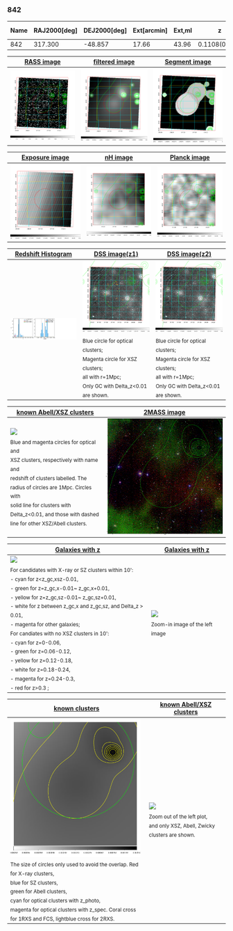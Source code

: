<div STYLE="page-break-after: always;"></div>

### 842

|Name|RAJ2000[deg]|DEJ2000[deg] |Ext[arcmin]| Ext,ml | z | z_src| C|GC(XSZ,Delta_z<0.01)| GC(OPT,Delta_z<0.01)|GC| R_sig[arcmin] | R500[arcmin] | R500[Mpc]| CRsig[c/s] | CR500[c/s] |L500[1E44 erg/s]|F500[1E-12 erg/s/cm^2]| M500[1E14 Msun]|Tx[keV]|Cnt_sig|Beta|Rc[arcmin]|Comment|Alias|
|---|---|---|---|---|---|------|---|--------|---------|----------|---|---|---|---|---|---|---|---|---|---|---|---|---|---|
|842| 317.300| -48.857| 17.66| 43.96| 0.1108(0.005)| z1,| G| -| -| N| 14.650| 7.516| 0.910| 0.192(0.056)| 0.178(0.052)| 1.068(0.350)| 3.382(1.107)| 2.39(0.39)| 3.79(0.39)| 66.8| 0.728(-0.161+0.182)| 10.782(-2.424+2.371)| -| t564|

|[RASS image](../image/842/842_img.pdf)|[filtered image](../image/842/842_fil.pdf)|[Segment image](../image/842/842_seg.pdf)|
|-------------------|--------------------|-------------------|
| <img src="../image/842/842_img.png" width="300">  | <img src="../image/842/842_fil.png" width="300">   | <img src="../image/842/842_seg.png" width="300">  |

|[Exposure image](../image/842/842_mex.pdf)| [nH image](../image/842/842_nh.pdf)| [Planck image](../image/842/842_p.pdf)|
|-------------------|--------------------|-------------------|
|<img src="../image/842/842_mex.png" width="300">   | <img src="../image/842/842_nh.png" width="300">    | <img src="../image/842/842_p.png" width="300"> |

|[Redshift Histogram](../image/842/842_zg.pdf) | [DSS image(z1)](../image/842/842_dss_z1.pdf)      |  [DSS image(z2)](../image/842/842_dss_z2.pdf)    |
|-------------------|--------------------|-------------------|
|<img src="../image/842/842_zg.png" width="300"> |<img src="../image/842/842_dss_z1.png" width="300"> <sub><br>Blue circle for optical clusters; <br>Magenta circle for XSZ clusters; <br>all with r=1Mpc; <br>Only GC with Delta_z<0.01 are shown. </sub>| <img src="../image/842/842_dss_z2.png" width="300"><sub><br>Blue circle for optical clusters; <br>Magenta circle for XSZ clusters; <br>all with r=1Mpc; <br>Only GC with Delta_z<0.01 are shown. </sub> |

|[known Abell/XSZ clusters](../image/842/842_m.pdf) | [2MASS image](../image/842/842_2mass.pdf)      |
|-------------------|-------------------|
|<img src=../image/842/842_m.png width="300"> <br><sub>Blue and magenta circles for optical and <br>XSZ clusters, respectively with name and <br>redshift of clusters labelled. The <br>radius of circles are 1Mpc. Circles with <br>solid line for clusters with <br>Delta_z<0.01, and those with dashed <br>line for other XSZ/Abell clusters.        </sub>|<img src="../image/842/842_2mass.png" width="300">  |

|[Galaxies with z](../image/842/842_opt_ned.pdf) |[Galaxies with z](../image/842/842_opt_ned_zoom.pdf) |
|-------------------|-------------------|
| <img src=../image/842/842_opt_ned.png width="300"> <br><sub> For candidates with X-ray or SZ clusters within 10': <br> - cyan for z<z_gc,xsz-0.01, <br> - green for z=z_gc,x-0.01~ z_gc,x+0.01, <br> - yellow for z=z_gc,sz-0.01~ z_gc,sz+0.01, <br> - white for z between z_gc,x and z_gc,sz, and Delta_z > 0.01, <br> - magenta for other galaxies; <br>For candiates with no XSZ clusters in 10': <br> - cyan for z=0-0.06, <br> - green for z=0.06-0.12, <br> - yellow for z=0.12-0.18, <br> - white for z=0.18-0.24, <br> - magenta for z=0.24-0.3, <br> - red for z>0.3 ;  </sub>|<img src=../image/842/842_opt_ned_zoom.png width="300">  <br><sub> Zoom-in image of the left image</sub>|

|[known clusters](../image/842/842_gc.pdf) |[known Abell/XSZ clusters](../image/842/842_gc_large.pdf) |
|-------------------|-------------------|
| <img src=../image/842/842_gc.png width="300"> <br><sub> The size of circles only used to avoid the overlap. Red for X-ray clusters, <br> blue for SZ clusters, <br> green for Abell clusters, <br> cyan for optical clusters with z_photo, <br> magenta for optical clusters with z_spec. Coral cross for 1RXS and FCS, lightblue cross for 2RXS. </sub>|<img src=../image/842/842_gc_large.png width="300"> <br><sub> Zoom out of the left plot, <br> and only XSZ, Abell, Zwicky clusters are shown. </sub> |



